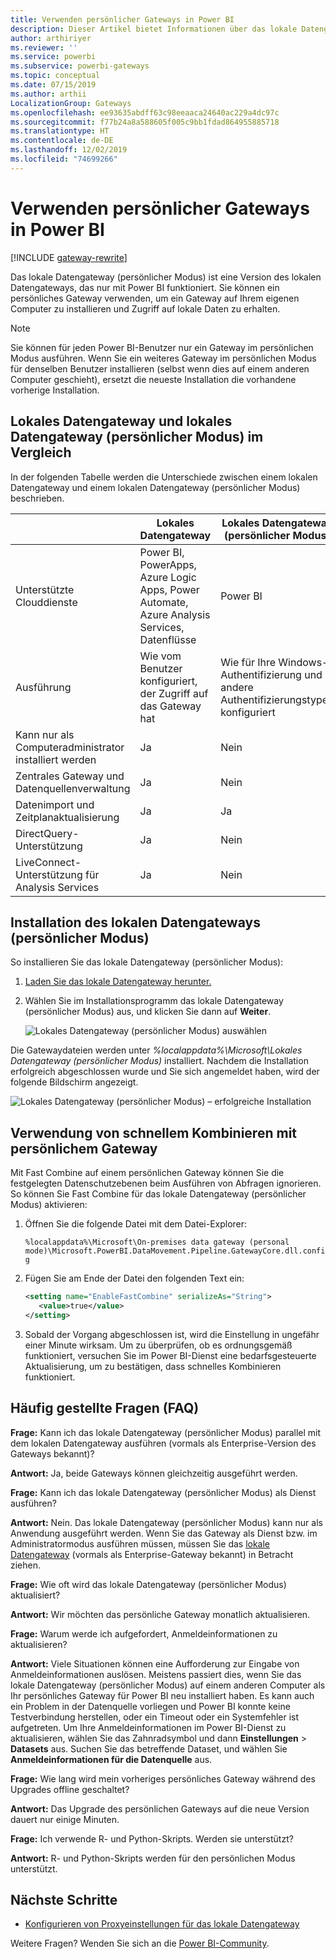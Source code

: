 ```yaml
---
title: Verwenden persönlicher Gateways in Power BI
description: Dieser Artikel bietet Informationen über das lokale Datengateway (persönlicher Modus) für Power BI, die Benutzer zum Herstellen einer Verbindung mit lokalen Daten verwenden können.
author: arthiriyer
ms.reviewer: ''
ms.service: powerbi
ms.subservice: powerbi-gateways
ms.topic: conceptual
ms.date: 07/15/2019
ms.author: arthii
LocalizationGroup: Gateways
ms.openlocfilehash: ee93635abdff63c98eeaaca24640ac229a4dc97c
ms.sourcegitcommit: f77b24a8a588605f005c9bb1fdad864955885718
ms.translationtype: HT
ms.contentlocale: de-DE
ms.lasthandoff: 12/02/2019
ms.locfileid: "74699266"
---
```

# <a name="use-personal-gateways-in-power-bi"></a>Verwenden persönlicher Gateways in Power BI

[!INCLUDE [gateway-rewrite](includes/gateway-rewrite.md)]

Das lokale Datengateway (persönlicher Modus) ist eine Version des lokalen Datengateways, das nur mit Power BI funktioniert. Sie können ein persönliches Gateway verwenden, um ein Gateway auf Ihrem eigenen Computer zu installieren und Zugriff auf lokale Daten zu erhalten.

> [!NOTE]
> Sie können für jeden Power BI-Benutzer nur ein Gateway im persönlichen Modus ausführen. Wenn Sie ein weiteres Gateway im persönlichen Modus für denselben Benutzer installieren (selbst wenn dies auf einem anderen Computer geschieht), ersetzt die neueste Installation die vorhandene vorherige Installation.

## <a name="on-premises-data-gateway-vs-on-premises-data-gateway-personal-mode"></a>Lokales Datengateway und lokales Datengateway (persönlicher Modus) im Vergleich

In der folgenden Tabelle werden die Unterschiede zwischen einem lokalen Datengateway und einem lokalen Datengateway (persönlicher Modus) beschrieben.

|   |Lokales Datengateway | Lokales Datengateway (persönlicher Modus) |
| ---- | ---- | ---- |
|Unterstützte Clouddienste |Power BI, PowerApps, Azure Logic Apps, Power Automate, Azure Analysis Services, Datenflüsse |Power BI |
|Ausführung |Wie vom Benutzer konfiguriert, der Zugriff auf das Gateway hat |Wie für Ihre Windows-Authentifizierung und andere Authentifizierungstypen konfiguriert |
|Kann nur als Computeradministrator installiert werden |Ja |Nein |
|Zentrales Gateway und Datenquellenverwaltung |Ja |Nein |
|Datenimport und Zeitplanaktualisierung |Ja |Ja |
|DirectQuery-Unterstützung |Ja |Nein |
|LiveConnect-Unterstützung für Analysis Services |Ja |Nein |

## <a name="install-the-on-premises-data-gateway-personal-mode"></a>Installation des lokalen Datengateways (persönlicher Modus)

So installieren Sie das lokale Datengateway (persönlicher Modus):

1. [Laden Sie das lokale Datengateway herunter.](https://go.microsoft.com/fwlink/?LinkId=820925&clcid=0x409)

2. Wählen Sie im Installationsprogramm das lokale Datengateway (persönlicher Modus) aus, und klicken Sie dann auf **Weiter**.

   ![Lokales Datengateway (persönlicher Modus) auswählen](media/service-gateway-personal-mode/personal-gateway-select.png)

Die Gatewaydateien werden unter _%localappdata%\Microsoft\Lokales Datengateway (persönlicher Modus)_  installiert. Nachdem die Installation erfolgreich abgeschlossen wurde und Sie sich angemeldet haben, wird der folgende Bildschirm angezeigt.

![Lokales Datengateway (persönlicher Modus) – erfolgreiche Installation](media/service-gateway-personal-mode/personal-gateway-complete.png)

## <a name="use-fast-combine-with-the-personal-gateway"></a>Verwendung von schnellem Kombinieren mit persönlichem Gateway

Mit Fast Combine auf einem persönlichen Gateway können Sie die festgelegten Datenschutzebenen beim Ausführen von Abfragen ignorieren. So können Sie Fast Combine für das lokale Datengateway (persönlicher Modus) aktivieren:

1. Öffnen Sie die folgende Datei mit dem Datei-Explorer:

   `%localappdata%\Microsoft\On-premises data gateway (personal mode)\Microsoft.PowerBI.DataMovement.Pipeline.GatewayCore.dll.config`

2. Fügen Sie am Ende der Datei den folgenden Text ein:

    ```xml
    <setting name="EnableFastCombine" serializeAs="String">
       <value>true</value>
    </setting>
    ```

3. Sobald der Vorgang abgeschlossen ist, wird die Einstellung in ungefähr einer Minute wirksam. Um zu überprüfen, ob es ordnungsgemäß funktioniert, versuchen Sie im Power BI-Dienst eine bedarfsgesteuerte Aktualisierung, um zu bestätigen, dass schnelles Kombinieren funktioniert.

## <a name="frequently-asked-questions-faq"></a>Häufig gestellte Fragen (FAQ)

**Frage:** Kann ich das lokale Datengateway (persönlicher Modus) parallel mit dem lokalen Datengateway ausführen (vormals als Enterprise-Version des Gateways bekannt)?
  
**Antwort:** Ja, beide Gateways können gleichzeitig ausgeführt werden.

**Frage:** Kann ich das lokale Datengateway (persönlicher Modus) als Dienst ausführen?
  
**Antwort:** Nein. Das lokale Datengateway (persönlicher Modus) kann nur als Anwendung ausgeführt werden. Wenn Sie das Gateway als Dienst bzw. im Administratormodus ausführen müssen, müssen Sie das [lokale Datengateway](/data-integration/gateway/service-gateway-onprem) (vormals als Enterprise-Gateway bekannt) in Betracht ziehen.

**Frage:** Wie oft wird das lokale Datengateway (persönlicher Modus) aktualisiert?
  
**Antwort:** Wir möchten das persönliche Gateway monatlich aktualisieren.

**Frage:** Warum werde ich aufgefordert, Anmeldeinformationen zu aktualisieren?
  
**Antwort:** Viele Situationen können eine Aufforderung zur Eingabe von Anmeldeinformationen auslösen. Meistens passiert dies, wenn Sie das lokale Datengateway (persönlicher Modus) auf einem anderen Computer als Ihr persönliches Gateway für Power BI neu installiert haben. Es kann auch ein Problem in der Datenquelle vorliegen und Power BI konnte keine Testverbindung herstellen, oder ein Timeout oder ein Systemfehler ist aufgetreten. Um Ihre Anmeldeinformationen im Power BI-Dienst zu aktualisieren, wählen Sie das Zahnradsymbol und dann **Einstellungen** > **Datasets** aus. Suchen Sie das betreffende Dataset, und wählen Sie **Anmeldeinformationen für die Datenquelle** aus.

**Frage:** Wie lang wird mein vorheriges persönliches Gateway während des Upgrades offline geschaltet?
  
**Antwort:** Das Upgrade des persönlichen Gateways auf die neue Version dauert nur einige Minuten.

**Frage:** Ich verwende R- und Python-Skripts. Werden sie unterstützt?
  
**Antwort:** R- und Python-Skripts werden für den persönlichen Modus unterstützt.

## <a name="next-steps"></a>Nächste Schritte

* [Konfigurieren von Proxyeinstellungen für das lokale Datengateway](/data-integration/gateway/service-gateway-proxy)  

Weitere Fragen? Wenden Sie sich an die [Power BI-Community](https://community.powerbi.com/).
